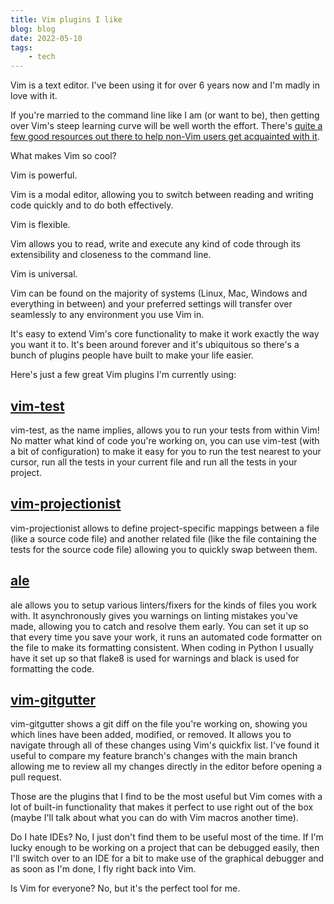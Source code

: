 ```yaml
---
title: Vim plugins I like
blog: blog
date: 2022-05-10
tags:
    - tech
---
```

Vim is a text editor. I've been using it for over 6 years now and I'm madly in love with it.

If you're married to the command line like I am (or want to be), then getting over Vim's steep learning curve will be well worth the effort. There's [quite a few good resources out there to help non-Vim users get acquainted with it](https://romainl.github.io/the-patient-vimmer/0.html).

What makes Vim so cool?

Vim is powerful.

Vim is a modal editor, allowing you to switch between reading and writing code quickly and to do both effectively.

Vim is flexible.

Vim allows you to read, write and execute any kind of code through its extensibility and closeness to the command line.

Vim is universal.

Vim can be found on the majority of systems (Linux, Mac, Windows and everything in between) and your preferred settings will transfer over seamlessly to any environment you use Vim in.

It's easy to extend Vim's core functionality to make it work exactly the way you want it to. It's been around forever and it's ubiquitous so there's a bunch of plugins people have built to make your life easier.

Here's just a few great Vim plugins I'm currently using:

## [vim-test](https://github.com/vim-test/vim-test)

vim-test, as the name implies, allows you to run your tests from within Vim! No matter what kind of code you're working on, you can use vim-test (with a bit of configuration) to make it easy for you to run the test nearest to your cursor, run all the tests in your current file and run all the tests in your project.

## [vim-projectionist](https://github.com/vim-test/vim-test)

vim-projectionist allows to define project-specific mappings between a file (like a source code file) and another related file (like the file containing the tests for the source code file) allowing you to quickly swap between them.

## [ale](https://github.com/dense-analysis/ale)

ale allows you to setup various linters/fixers for the kinds of files you work with. It asynchronously gives you warnings on linting mistakes you've made, allowing you to catch and resolve them early. You can set it up so that every time you save your work, it runs an automated code formatter on the file to make its formatting consistent. When coding in Python I usually have it set up so that flake8 is used for warnings and black is used for formatting the code.

## [vim-gitgutter](https://github.com/airblade/vim-gitgutter)

vim-gitgutter shows a git diff on the file you're working on, showing you which lines have been added, modified, or removed. It allows you to navigate through all of these changes using Vim's quickfix list. I've found it useful to compare my feature branch's changes with the main branch allowing me to review all my changes directly in the editor before opening a pull request.

Those are the plugins that I find to be the most useful but Vim comes with a lot of built-in functionality that makes it perfect to use right out of the box (maybe I'll talk about what you can do with Vim macros another time).

Do I hate IDEs? No, I just don't find them to be useful most of the time. If I'm lucky enough to be working on a project that can be debugged easily, then I'll switch over to an IDE for a bit to make use of the graphical debugger and as soon as I'm done, I fly right back into Vim.

Is Vim for everyone? No, but it's the perfect tool for me.
